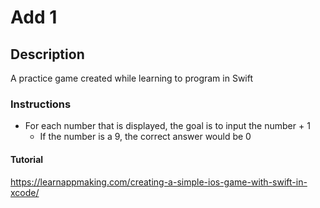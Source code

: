 # Add 1

## Description
A practice game created while learning to program in Swift

### Instructions
* For each number that is displayed, the goal is to input the number + 1
    * If the number is a 9, the correct answer would be 0

#### Tutorial
<https://learnappmaking.com/creating-a-simple-ios-game-with-swift-in-xcode/>
